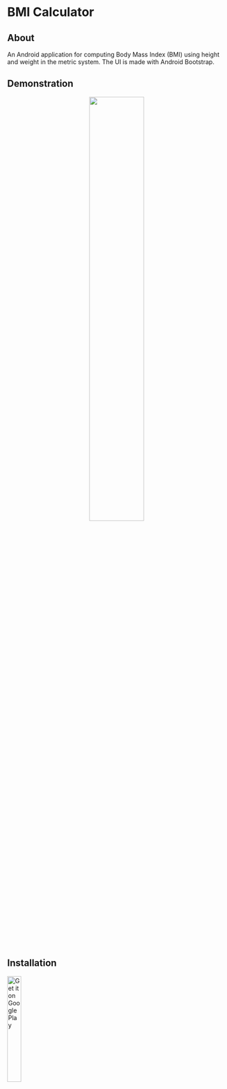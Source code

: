 # BMI Calculator

## About
An Android application for computing Body Mass Index (BMI) using height and weight in the metric system. The UI is made with Android Bootstrap.

## Demonstration
<p align="center">
<img width=50% src="https://i.imgur.com/tRcPzRo.png">
</p>

## Installation

<a href='https://play.google.com/store/apps/details?id=com.ludba.bmicalculator&pcampaignid=pcampaignidMKT-Other-global-all-co-prtnr-py-PartBadge-Mar2515-1'><img width=25% alt='Get it on Google Play' src='https://play.google.com/intl/en_us/badges/static/images/badges/en_badge_web_generic.png'/></a>
